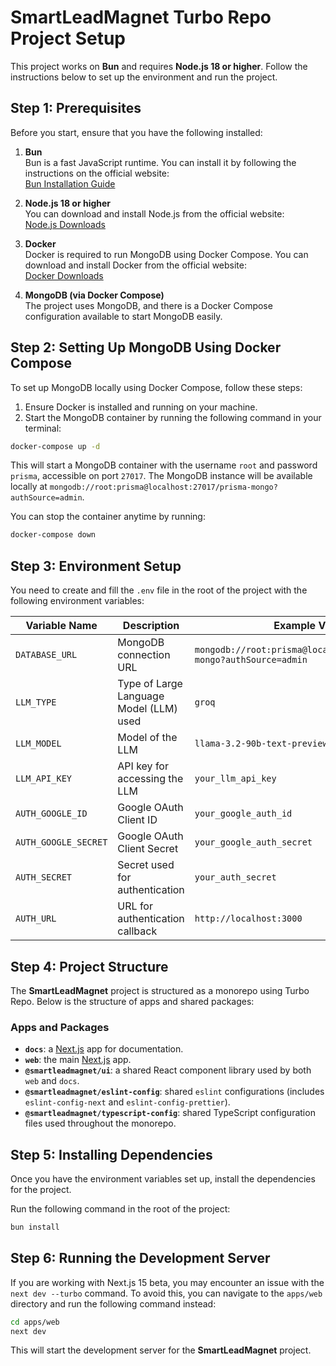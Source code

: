 # SmartLeadMagnet Turbo Repo Project Setup

This project works on **Bun** and requires **Node.js 18 or higher**. Follow the instructions below to set up the environment and run the project.

## Step 1: Prerequisites

Before you start, ensure that you have the following installed:

1. **Bun**  
   Bun is a fast JavaScript runtime. You can install it by following the instructions on the official website:  
   [Bun Installation Guide](https://bun.sh/docs/install)

2. **Node.js 18 or higher**  
   You can download and install Node.js from the official website:  
   [Node.js Downloads](https://nodejs.org/)

3. **Docker**  
   Docker is required to run MongoDB using Docker Compose. You can download and install Docker from the official website:  
   [Docker Downloads](https://www.docker.com/get-started)

4. **MongoDB (via Docker Compose)**  
   The project uses MongoDB, and there is a Docker Compose configuration available to start MongoDB easily.

## Step 2: Setting Up MongoDB Using Docker Compose

To set up MongoDB locally using Docker Compose, follow these steps:

1. Ensure Docker is installed and running on your machine.
2. Start the MongoDB container by running the following command in your terminal:

```bash
docker-compose up -d
```

This will start a MongoDB container with the username `root` and password `prisma`, accessible on port `27017`. The MongoDB instance will be available locally at `mongodb://root:prisma@localhost:27017/prisma-mongo?authSource=admin`.

You can stop the container anytime by running:

```bash
docker-compose down
```

## Step 3: Environment Setup

You need to create and fill the `.env` file in the root of the project with the following environment variables:

| Variable Name         | Description                                        | Example Value                              |
|-----------------------|----------------------------------------------------|--------------------------------------------|
| `DATABASE_URL`         | MongoDB connection URL                            | `mongodb://root:prisma@localhost:27017/prisma-mongo?authSource=admin` |
| `LLM_TYPE`            | Type of Large Language Model (LLM) used            | `groq`                                     |
| `LLM_MODEL`           | Model of the LLM                                   | `llama-3.2-90b-text-preview`               |
| `LLM_API_KEY`         | API key for accessing the LLM                      | `your_llm_api_key`                         |
| `AUTH_GOOGLE_ID`      | Google OAuth Client ID                             | `your_google_auth_id`                      |
| `AUTH_GOOGLE_SECRET`  | Google OAuth Client Secret                         | `your_google_auth_secret`                  |
| `AUTH_SECRET`         | Secret used for authentication                     | `your_auth_secret`                         |
| `AUTH_URL`            | URL for authentication callback                    | `http://localhost:3000`                    |

## Step 4: Project Structure

The **SmartLeadMagnet** project is structured as a monorepo using Turbo Repo. Below is the structure of apps and shared packages:

### Apps and Packages

- **`docs`**: a [Next.js](https://nextjs.org/) app for documentation.
- **`web`**: the main [Next.js](https://nextjs.org/) app.
- **`@smartleadmagnet/ui`**: a shared React component library used by both `web` and `docs`.
- **`@smartleadmagnet/eslint-config`**: shared `eslint` configurations (includes `eslint-config-next` and `eslint-config-prettier`).
- **`@smartleadmagnet/typescript-config`**: shared TypeScript configuration files used throughout the monorepo.

## Step 5: Installing Dependencies

Once you have the environment variables set up, install the dependencies for the project.

Run the following command in the root of the project:

```bash
bun install
```

## Step 6: Running the Development Server

If you are working with Next.js 15 beta, you may encounter an issue with the `next dev --turbo` command. To avoid this, you can navigate to the `apps/web` directory and run the following command instead:

```bash
cd apps/web
next dev
```

This will start the development server for the **SmartLeadMagnet** project.
